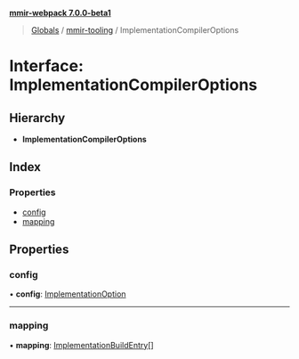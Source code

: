 **[mmir-webpack 7.0.0-beta1](../README.md)**

> [Globals](../README.md) / [mmir-tooling](../modules/mmir_tooling.md) / ImplementationCompilerOptions

# Interface: ImplementationCompilerOptions

## Hierarchy

* **ImplementationCompilerOptions**

## Index

### Properties

* [config](mmir_tooling.implementationcompileroptions.md#config)
* [mapping](mmir_tooling.implementationcompileroptions.md#mapping)

## Properties

### config

•  **config**: [ImplementationOption](mmir_tooling.implementationoption.md)

___

### mapping

•  **mapping**: [ImplementationBuildEntry](mmir_tooling.implementationbuildentry.md)[]
